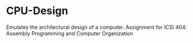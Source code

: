 # CPU-Design
Emulates the architectural design of a computer.  Assignment for ICSI 404: Assembly Programming and Computer Organization
